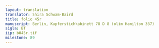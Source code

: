 ```yaml
---
layout: translation
translator: Shira Schwam-Baird
title: folio 45r
manuscript: Berlin, Kupferstichkabinett 78 D 8 (olim Hamilton 337)
sigla: BT
iip: b045r.tif
milestone: 89
---
```

